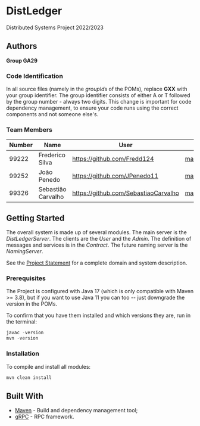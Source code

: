 # DistLedger

Distributed Systems Project 2022/2023

## Authors
 
**Group GA29**

### Code Identification

In all source files (namely in the *groupId*s of the POMs), replace __GXX__ with your group identifier. The group
identifier consists of either A or T followed by the group number - always two digits. This change is important for 
code dependency management, to ensure your code runs using the correct components and not someone else's.

### Team Members

| Number | Name              | User                                   | Email                                            |
|--------|-------------------|----------------------------------------|--------------------------------------------------|
| 99222  | Frederico Silva   | <https://github.com/Fredd124>          | <mailto:frederico.m.silva@tecnico.ulisboa.pt>    |
| 99252  | João Penedo       | <https://github.com/JPenedo11>         | <mailto:joao.penedo@tecnico.ulisboa.pt>          |
| 99326  | Sebastião Carvalho| <https://github.com/SebastiaoCarvalho> | <mailto:sebastiaovscarvalho@tecnico.ulisboa.pt>  |

## Getting Started

The overall system is made up of several modules. The main server is the _DistLedgerServer_. The clients are the _User_ 
and the _Admin_. The definition of messages and services is in the _Contract_. The future naming server
is the _NamingServer_.

See the [Project Statement](https://github.com/tecnico-distsys/DistLedger) for a complete domain and system description.

### Prerequisites

The Project is configured with Java 17 (which is only compatible with Maven >= 3.8), but if you want to use Java 11 you
can too -- just downgrade the version in the POMs.

To confirm that you have them installed and which versions they are, run in the terminal:

```s
javac -version
mvn -version
```

### Installation

To compile and install all modules:

```s
mvn clean install
```

## Built With

* [Maven](https://maven.apache.org/) - Build and dependency management tool;
* [gRPC](https://grpc.io/) - RPC framework.
